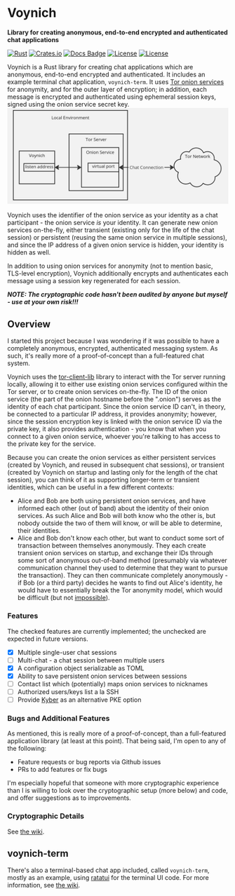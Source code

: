 # Voynich

**Library for creating anonymous, end-to-end encrypted and authenticated chat applications**

[![Rust](https://github.com/jacklund/voynich/actions/workflows/rust.yml/badge.svg)](https://github.com/jacklund/voynich/actions/workflows/rust.yml)
[![Crates.io](https://img.shields.io/crates/v/voynich?style=flat-square)](https://crates.io/crates/tor-client-lib)
[![Docs Badge](https://img.shields.io/docsrs/voynich?logo=rust&style=flat-square)](https://docs.rs/crate/voynich/)
[![License](https://img.shields.io/badge/license-Apache%202.0-blue?style=flat-square)](LICENSE-APACHE)
[![License](https://img.shields.io/badge/license-MIT-blue?style=flat-square)](LICENSE-MIT)

Voynich is a Rust library for creating chat applications which are anonymous, end-to-end encrypted and authenticated. It includes an example terminal chat application, `voynich-term`. It uses [Tor onion services](https://community.torproject.org/onion-services/overview/) for anonymity, and for the outer layer of encryption; in addition, each message is encrypted and authenticated using ephemeral session keys, signed using the onion service secret key.
![Voynich Diagram](./voynich.jpg)

Voynich uses the identifier of the onion service as your identity as a chat participant - the onion service _is_ your identity. It can generate new onion services on-the-fly, either transient (existing only for the life of the chat session) or persistent (reusing the same onion service in multiple sessions), and since the IP address of a given onion service is hidden, your identity is hidden as well.

In addition to using onion services for anonymity (not to mention basic, TLS-level encryption), Voynich additionally encrypts and authenticates each message using a session key regenerated for each session.

***NOTE: The cryptographic code hasn't been audited by anyone but myself - use at your own risk!!!***

## Overview

I started this project because I was wondering if it was possible to have a completely anonymous, encrypted, authenticated messaging system. As such, it's really more of a proof-of-concept than a full-featured chat system.

Voynich uses the [tor-client-lib](https://crates.io/crates/tor-client-lib) library to interact with the Tor server running locally, allowing it to either use existing onion services configured within the Tor server, or to create onion services on-the-fly. The ID of the onion service (the part of the onion hostname before the ".onion") serves as the identity of each chat participant. Since the onion service ID can't, in theory, be connected to a particular IP address, it provides anonymity; however, since the session encryption key is linked with the onion service ID via the private key, it also provides authentication - you know that when you connect to a given onion service, whoever you're talking to has access to the private key for the service.

Because you can create the onion services as either persistent services (created by Voynich, and reused in subsequent chat sessions), or transient (created by Voynich on startup and lasting only for the length of the chat session), you can think of it as supporting longer-term or transient identities, which can be useful in a few different contexts:

- Alice and Bob are both using persistent onion services, and have informed each other (out of band) about the identity of their onion services. As such Alice and Bob will both know who the other is, but nobody outside the two of them will know, or will be able to determine, their identities.
- Alice and Bob don't know each other, but want to conduct some sort of transaction between themselves anonymously. They each create transient onion services on startup, and exchange their IDs through some sort of anonymous out-of-band method (presumably via whatever communication channel they used to determine that they want to pursue the transaction). They can then communicate completely anonymously - if Bob (or a third party) decides he wants to find out Alice's identity, he would have to essentially break the Tor anonymity model, which would be difficult (but not [impossible](https://en.wikipedia.org/wiki/Tor_(network)#Weaknesses)).

### Features

The checked features are currently implemented; the unchecked are expected in future versions.

- [x] Multiple single-user chat sessions
- [ ] Multi-chat - a chat session between multiple users
- [x] A configuration object serializable as TOML
- [x] Ability to save persistent onion services between sessions
- [ ] Contact list which (potentially) maps onion services to nicknames
- [ ] Authorized users/keys list a la SSH
- [ ] Provide [Kyber](https://en.wikipedia.org/wiki/Kyber) as an alternative PKE option

### Bugs and Additional Features

As mentioned, this is really more of a proof-of-concept, than a full-featured application library (at least at this point). That being said, I'm open to any of the following:

- Feature requests or bug reports via Github issues
- PRs to add features or fix bugs

I'm especially hopeful that someone with more cryptographic experience than I is willing to look over the cryptographic setup (more below) and code, and offer suggestions as to improvements.

### Cryptographic Details
See [the wiki](https://github.com/jacklund/voynich/wiki/Cryptographic-Details).

## voynich-term

There's also a terminal-based chat app included, called `voynich-term`, mostly as an example, using [ratatui](https://crates.io/crates/ratatui) for the terminal UI code.
For more information, see [the wiki](https://github.com/jacklund/voynich/wiki/Voynich%E2%80%90term).
